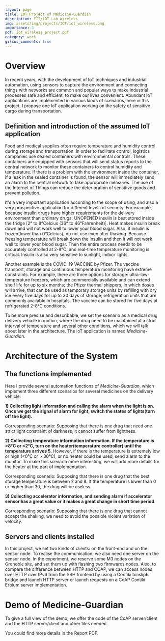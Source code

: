 ```yaml
---
layout: page
title: IOT Project of Medicine-Guardian
description: FIT/IOT Lab Wireless
img: assets/img/projects/IOT/iot_wireless.png
importance: 3
pdf: iot_wireless_project.pdf
category: work
giscus_comments: true
---
```


# Overview

In recent years, with the development of IoT techniques and industrial automation, using sensors to capture the environment and connecting things with networks are common and popular ways to make industrial processes safe and efficient, to make our lives convenient. Abundant IoT applications are implemented in various kinds of scenarios, here in this project, I propose one IoT application working on the safety of sensitive cargo during transportation.

## Definition and introduction of the assumed IoT application

Food and medical supplies often require temperature and humidity control during storage and transportation. In order to facilitate control, logistics companies use sealed containers with environmental controls. These containers are equipped with sensors that will send status reports to the central network to monitor these containers to control humidity and temperature. If there is a problem with the environment inside the container, if a leak in the sealed container is found, the sensor will immediately send an alarm to the central network to take appropriate measures. The use of the Internet of Things can reduce the deterioration of sensitive goods and prevent pollution.

It's a very important application according to the scope of using, and also a very prospective application for different levels of security. For example, because insulin drugs have higher requirements for the delivery environment than ordinary drugs, UNOPENED insulin is best stored inside the fridge [2° to 8°Celcius (36° to 46°Fahrenheit)]. Heat makes insulin break down and will not work well to lower your blood sugar. Also, if insulin is frozen(lower than 0°Celcius), do not use even after thawing. Because freezing temperature will break down the insulin and then it will not work well to lower your blood sugar. Then the entire process needs to be accurately controlled at 2-8°C, and real-time temperature monitoring is critical. Insulin is also very sensitive to sunlight, indoor lights.


Another example is the COVID-19 VACCINE by Pfizer. The vaccine transport, storage and continuous temperature monitoring have extreme constraints. For example, there are three options for storage: ultra-low-temperature freezers, which are commercially available and can extend shelf life for up to six months; the Pfizer thermal shippers, in which doses will arrive, that can be used as temporary storage units by refilling with dry ice every five days for up to 30 days of storage; refrigeration units that are commonly available in hospitals. The vaccine can be stored for five days at refrigerated 2-8°C conditions.

To be more precise and describable, we set the scenario as a medical drug delivery vehicle in motion, where the drug need to be maintained at a strict interval of temperature and several other conditions, which we will talk about later in the architecture. The IoT application is named *Medicine-Guardian*.

# Architecture of the System

## The functions implemented

Here I provide several automation functions of *Medicine-Guardian*, which implement three different scenarios for several medicines on the delivery vehicle: 

**1) Collecting light information and calling the alarm when the light is on. Once we get the signal of alarm for light, switch the states of lights(turn off the light).**

Corresponding scenario: Supposing that there is one drug that need one strict light constraint of darkness, it cannot suffer from lightness.

**2) Collecting temperature information information. If the temperature is >8°C or <2°C, turn on the heater(temperature controller) until the temperature arrives 5.** 
However, if there is the temperature is extremely low or high (<0°C or > 30°C), or no heater could be used, send alarm to the monitor. To make this scenario more interesting, we will add more details for the heater at the part of implementation.

Corresponding scenario: Supposing that there is one drug that the best storage temperature is between 2 and 8. If the temperature is lower than 0 or higher than 30, the drug will be useless.

**3) Collecting accelerator information, and sending alarm if accelerator sensor has a great value or it makes a great change in short time period.**

Corresponding scenario: Supposing that there is one drug that cannot accept the shaking, we need to avoid the possible violent variation of velocity.

## Servers and clients installed

In this project, we set two kinds of clients: on the front-end and on the sensor node. To realise the communication, we also need one server on the sensor node. In the experiment, we reserve some M3 nodes on the Grenoble site, and set them up with flashing two firmwares nodes. Also, to compare the difference between HTTP and COAP, we can access nodes over HTTP over IPv6 from the SSH frontend by using a Contiki tunslip6 bridge and launch HTTP server or launch requests on a CoAP Contiki Erbium server implementation.

# Demo of Medicine-Guardian

To give a full view of the demo, we offer the code of the CoAP server/client and the HTTP server/client and other files needed.

You could find more details in the Report PDF.
